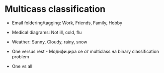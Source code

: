 # Multicass classification
- Email foldering/tagging: Work, Friends, Family, Hobby
- Medical diagrams: Not ill, cold, flu
- Weather: Sunny, Cloudy, rainy, snow
 
 - One versus rest - Модифицира се от multiclass на binary classification problem
 - One vs all
 